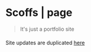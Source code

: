 # Scoffs | page
> It's just a portfolio site
####
Site updates are duplicated [here](https://vk.com/sc0ffs)
